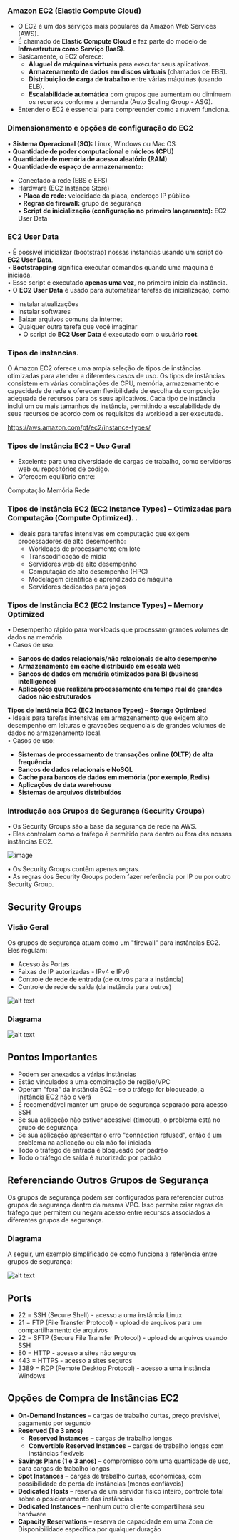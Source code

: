 ### **Amazon EC2 (Elastic Compute Cloud)**  

- O EC2 é um dos serviços mais populares da Amazon Web Services (AWS).  
- É chamado de **Elastic Compute Cloud** e faz parte do modelo de **Infraestrutura como Serviço (IaaS)**.  
- Basicamente, o EC2 oferece:  
  - **Aluguel de máquinas virtuais** para executar seus aplicativos.  
  - **Armazenamento de dados em discos virtuais** (chamados de EBS).  
  - **Distribuição de carga de trabalho** entre várias máquinas (usando ELB).  
  - **Escalabilidade automática** com grupos que aumentam ou diminuem os recursos conforme a demanda (Auto Scaling Group - ASG).  
- Entender o EC2 é essencial para compreender como a nuvem funciona.

### Dimensionamento e opções de configuração do EC2  

• **Sistema Operacional (SO):** Linux, Windows ou Mac OS  
• **Quantidade de poder computacional e núcleos (CPU)**  
• **Quantidade de memória de acesso aleatório (RAM)**  
• **Quantidade de espaço de armazenamento:**  
  - Conectado à rede (EBS e EFS)  
  - Hardware (EC2 Instance Store)  
• **Placa de rede:** velocidade da placa, endereço IP público  
• **Regras de firewall:** grupo de segurança  
• **Script de inicialização (configuração no primeiro lançamento):** EC2 User Data

### **EC2 User Data**  
• É possível inicializar (bootstrap) nossas instâncias usando um script do **EC2 User Data**.  
• **Bootstrapping** significa executar comandos quando uma máquina é iniciada.  
• Esse script é executado **apenas uma vez**, no primeiro início da instância.  
• O **EC2 User Data** é usado para automatizar tarefas de inicialização, como:  
  - Instalar atualizações  
  - Instalar softwares  
  - Baixar arquivos comuns da internet  
  - Qualquer outra tarefa que você imaginar  
• O script do **EC2 User Data** é executado com o usuário **root**.

### Tipos de instancias. 

O Amazon EC2 oferece uma ampla seleção de tipos de instâncias otimizadas para atender a diferentes casos de uso. Os tipos de instâncias consistem em várias combinações de CPU, memória, armazenamento e capacidade de rede e oferecem flexibilidade de escolha da composição adequada de recursos para os seus aplicativos. Cada tipo de instância inclui um ou mais tamanhos de instância, permitindo a escalabilidade de seus recursos de acordo com os requisitos da workload a ser executada.

https://aws.amazon.com/pt/ec2/instance-types/


### Tipos de Instância EC2 – Uso Geral

-  Excelente para uma diversidade de cargas de trabalho, como servidores web ou repositórios de código.
-  Oferecem equilíbrio entre:

Computação
Memória
Rede


### Tipos de Instância EC2 (EC2 Instance Types) – Otimizadas para Computação (Compute Optimized). .

- Ideais para tarefas intensivas em computação que exigem processadores de alto desempenho:
  - Workloads de processamento em lote
  - Transcodificação de mídia
  - Servidores web de alto desempenho
  - Computação de alto desempenho (HPC)
  - Modelagem científica e aprendizado de máquina
  - Servidores dedicados para jogos

### **Tipos de Instância EC2 (EC2 Instance Types) – Memory Optimized**  
• Desempenho rápido para workloads que processam grandes volumes de dados na memória.  
• Casos de uso:  
  - **Bancos de dados relacionais/não relacionais de alto desempenho**  
  - **Armazenamento em cache distribuído em escala web**  
  - **Bancos de dados em memória otimizados para BI (business intelligence)**  
  - **Aplicações que realizam processamento em tempo real de grandes dados não estruturados**

**Tipos de Instância EC2 (EC2 Instance Types) – Storage Optimized**  
• Ideais para tarefas intensivas em armazenamento que exigem alto desempenho em leituras e gravações sequenciais de grandes volumes de dados no armazenamento local.  
• Casos de uso:  
  - **Sistemas de processamento de transações online (OLTP) de alta frequência**  
  - **Bancos de dados relacionais e NoSQL**  
  - **Cache para bancos de dados em memória (por exemplo, Redis)**  
  - **Aplicações de data warehouse**  
  - **Sistemas de arquivos distribuídos**

### **Introdução aos Grupos de Segurança (Security Groups)**  
• Os Security Groups são a base da segurança de rede na AWS.  
• Eles controlam como o tráfego é permitido para dentro ou fora das nossas instâncias EC2.  

![image](https://github.com/user-attachments/assets/0b1703bc-74d1-4f69-a7e8-5c3c5834d1ee)

• Os Security Groups contêm apenas regras.  
• As regras dos Security Groups podem fazer referência por IP ou por outro Security Group.  

## Security Groups

### Visão Geral
Os grupos de segurança atuam como um "firewall" para instâncias EC2. Eles regulam:

- Acesso às Portas
- Faixas de IP autorizadas - IPv4 e IPv6
- Controle de rede de entrada (de outros para a instância)
- Controle de rede de saída (da instância para outros)

![alt text](image.png)

### Diagrama 
![alt text](image-1.png)

## Pontos Importantes
- Podem ser anexados a várias instâncias
- Estão vinculados a uma combinação de região/VPC
- Operam "fora" da instância EC2 – se o tráfego for bloqueado, a instância EC2 não o verá
- É recomendável manter um grupo de segurança separado para acesso SSH
- Se sua aplicação não estiver acessível (timeout), o problema está no grupo de segurança
- Se sua aplicação apresentar o erro "connection refused", então é um problema na aplicação ou ela não foi iniciada
- Todo o tráfego de entrada é bloqueado por padrão
- Todo o tráfego de saída é autorizado por padrão

## Referenciando Outros Grupos de Segurança
Os grupos de segurança podem ser configurados para referenciar outros grupos de segurança dentro da mesma VPC. Isso permite criar regras de tráfego que permitem ou negam acesso entre recursos associados a diferentes grupos de segurança.

### Diagrama

A seguir, um exemplo simplificado de como funciona a referência entre grupos de segurança:

![alt text](image-2.png)

## Ports

- 22 = SSH (Secure Shell) - acesso a uma instância Linux
- 21 = FTP (File Transfer Protocol) - upload de arquivos para um compartilhamento de arquivos
- 22 = SFTP (Secure File Transfer Protocol) - upload de arquivos usando SSH
- 80 = HTTP - acesso a sites não seguros
- 443 = HTTPS - acesso a sites seguros
- 3389 = RDP (Remote Desktop Protocol) - acesso a uma instância Windows

## Opções de Compra de Instâncias EC2

- **On-Demand Instances** – cargas de trabalho curtas, preço previsível, pagamento por segundo
- **Reserved (1 e 3 anos)**  
  - **Reserved Instances** – cargas de trabalho longas  
  - **Convertible Reserved Instances** – cargas de trabalho longas com instâncias flexíveis
- **Savings Plans (1 e 3 anos)** – compromisso com uma quantidade de uso, para cargas de trabalho longas
- **Spot Instances** – cargas de trabalho curtas, econômicas, com possibilidade de perda de instâncias (menos confiáveis)
- **Dedicated Hosts** – reserva de um servidor físico inteiro, controle total sobre o posicionamento das instâncias
- **Dedicated Instances** – nenhum outro cliente compartilhará seu hardware
- **Capacity Reservations** – reserva de capacidade em uma Zona de Disponibilidade específica por qualquer duração
